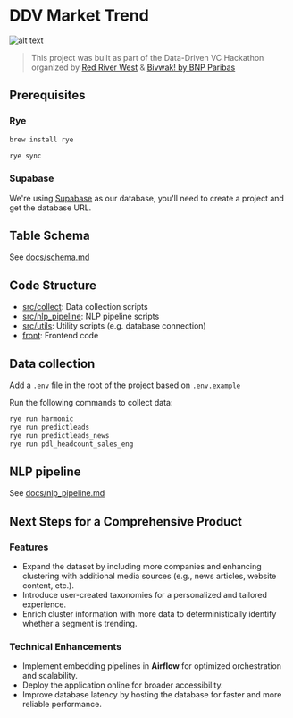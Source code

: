 # DDV Market Trend

![alt text](https://i.imgur.com/O8vZHPM.png)

> This project was built as part of the Data-Driven VC Hackathon organized by [Red River West](https://redriverwest.com) & [Bivwak! by BNP Paribas](https://bivwak.bnpparibas/)

## Prerequisites

### Rye

```bash
brew install rye
```

```bash
rye sync
```

### Supabase

We're using [Supabase](https://supabase.com) as our database, you'll need to create a project and get the database URL.

## Table Schema

See [docs/schema.md](docs/schema.md)

## Code Structure

- [src/collect](src/collect): Data collection scripts
- [src/nlp_pipeline](src/nlp_pipeline): NLP pipeline scripts
- [src/utils](src/utils): Utility scripts (e.g. database connection)
- [front](front): Frontend code

## Data collection

Add a `.env` file in the root of the project based on `.env.example`

Run the following commands to collect data:

```bash
rye run harmonic
rye run predictleads
rye run predictleads_news
rye run pdl_headcount_sales_eng
```

## NLP pipeline

See [docs/nlp_pipeline.md](docs/nlp_pipeline.md)

## Next Steps for a Comprehensive Product

### Features
- Expand the dataset by including more companies and enhancing clustering with additional media sources (e.g., news articles, website content, etc.).
- Introduce user-created taxonomies for a personalized and tailored experience.
- Enrich cluster information with more data to deterministically identify whether a segment is trending.

### Technical Enhancements
- Implement embedding pipelines in **Airflow** for optimized orchestration and scalability.
- Deploy the application online for broader accessibility.
- Improve database latency by hosting the database for faster and more reliable performance.
